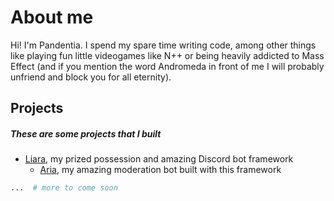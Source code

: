 # About me
Hi! I'm Pandentia. I spend my spare time writing code,
among other things like playing fun little videogames like
N++ or being heavily addicted to Mass Effect (and if you 
mention the word Andromeda in front of me I will probably
unfriend and block you for all eternity).

## Projects
##### *These are some projects that I built*
* [Liara](https://github.com/Thessia/Liara), 
my prized possession and amazing Discord bot framework
  * [Aria](aria), my amazing moderation bot built with this
  framework

```py
...  # more to come soon
```
